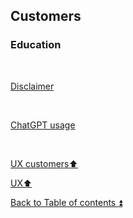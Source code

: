 ## Customers  

### Education

<p><br></p> 

[Disclaimer](../DISCLAIMER.md)

<p><br></p> 

[ChatGPT usage](../CHATGPT_USAGE.md)  

<p><br></p>

[UX customers:arrow_up:](ux_customers.md) 

[UX:arrow_up:](ux.md)  

[Back to Table of contents :arrow_double_up:](../README.md)